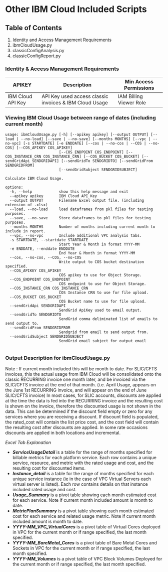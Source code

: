# Other IBM Cloud Included Scripts

## Table of Contents
1. Identity and Access Management Requirements
3. ibmCloudUsage.py
4. classicConfigAnalysis.py
5. classicConfigReport.py

### Identity & Access Management Requirements
| APIKEY                                     | Description                                                     | Min Access Permissions
|--------------------------------------------|-----------------------------------------------------------------|----------------------
| IBM Cloud API Key                          | API Key used access classic invoices & IBM Cloud Usage          | IAM Billing Viewer Role


### Viewing IBM Cloud Usage between range of dates (including current month)

```bazaar
usage: ibmCloudUsage.py [-h] [--apikey apikey] [--output OUTPUT] [--load | --no-load] [--save | --no-save] [--months MONTHS] [--vpc | --no-vpc] [-s STARTDATE] [-e ENDDATE] [--cos | --no-cos | --COS | --no-COS] [--COS_APIKEY COS_APIKEY]
                        [--COS_ENDPOINT COS_ENDPOINT] [--COS_INSTANCE_CRN COS_INSTANCE_CRN] [--COS_BUCKET COS_BUCKET] [--sendGridApi SENDGRIDAPI] [--sendGridTo SENDGRIDTO] [--sendGridFrom SENDGRIDFROM]
                        [--sendGridSubject SENDGRIDSUBJECT]

Calculate IBM Cloud Usage.

options:
  -h, --help            show this help message and exit
  --apikey apikey       IBM Cloud API Key
  --output OUTPUT       Filename Excel output file. (including extension of .xlsx)
  --load, --no-load     load dataframes from pkl files for testing purposes.
  --save, --no-save     Store dataframes to pkl files for testing purposes.
  --months MONTHS       Number of months including current month to include in report.
  --vpc, --no-vpc       Include additional VPC analysis tabs.
  -s STARTDATE, --startdate STARTDATE
                        Start Year & Month in format YYYY-MM
  -e ENDDATE, --enddate ENDDATE
                        End Year & Month in format YYYY-MM
  --cos, --no-cos, --COS, --no-COS
                        Write output to COS bucket destination specified.
  --COS_APIKEY COS_APIKEY
                        COS apikey to use for Object Storage.
  --COS_ENDPOINT COS_ENDPOINT
                        COS endpoint to use for Object Storage.
  --COS_INSTANCE_CRN COS_INSTANCE_CRN
                        COS Instance CRN to use for file upload.
  --COS_BUCKET COS_BUCKET
                        COS Bucket name to use for file upload.
  --sendGridApi SENDGRIDAPI
                        SendGrid ApiKey used to email output.
  --sendGridTo SENDGRIDTO
                        SendGrid comma deliminated list of emails to send output to.
  --sendGridFrom SENDGRIDFROM
                        Sendgrid from email to send output from.
  --sendGridSubject SENDGRIDSUBJECT
                        SendGrid email subject for output email


```
### Output Description for ibmCloudUsage.py
Note : If current month included this will be month to date.  For SLIC/CFTS invoices, this the actual usage from IBM Cloud will be consolidated onto the classic RECURRING invoice
one month later, and be invoiced via the SLIC/CFTS invoice at the end of that month.  (i.e. April Usage, appears on the June 1st RECURRING invoice, and will
appear on the end of June SLIC/CFTS invoice)  In most cases, for SLIC accounts, discounts are applied at the time the data is fed into the RECURRING
invoice and the resulting cost is shown on the invoice, therefore the discounted usage is not shown in the data.  This can be determined if the discount field empty or zero for
any services where you are receiving a discount.   If discount field is populated, the rated_cost will contain the list price cost, and the cost field will contain the resulting
cost after discounts are applied.   In some rate occasions discounts are applied in both locations and incremental.

*Excel Tab Explanation*
   - ***ServiceUsageDetail*** is a table for the range of months specified for billable metrics for each platform service.   Each row contains a unique service, resource, and metric with the rated usage and cost, and the resulting cost for discounted items.
   - ***Instance_detail*** is a table for the range of months specified for each unique service instance (ie in the case of VPC Virtual Servers each virtual server is listed).  Each row contains details on that instance included rated usage and cost.
   - ***Usage_Summary*** is a pivot table showing each month estimated cost for each service.  Note if current month included amount is month to date.
   - ***MetricPlanSummary*** is a pivot table showing each month estimated cost for each service and related usage metric.  Note if current month included amount is month to date.
   - ***YYYY-MM_VPC_VirtualCores*** is a pivot table of Virtual Cores deployed in VPC for the current month or if range specified, the last month specified.
   - ***YYYY-MM_BareMetal_Cores*** is a pivot table of Bare Metal Cores and Sockets in VPC for the current month or if range specified, the last month specified.
   - ***YYYY-MM_Volumes*** is a pivot table of VPC Block Volumes Deployed for the current month or if range specified, the last month specified.
